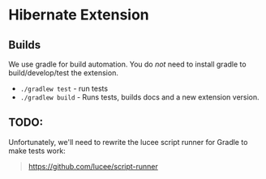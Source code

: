 # Hibernate Extension

## Builds

We use gradle for build automation. You do *not* need to install gradle to build/develop/test the extension.

* `./gradlew test` - run tests
* `./gradlew build` - Runs tests, builds docs and a new extension version.

## TODO:

Unfortunately, we'll need to rewrite the lucee script runner for Gradle to make tests work:

> https://github.com/lucee/script-runner